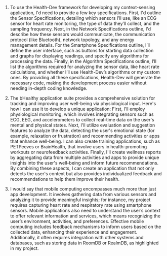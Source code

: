 1. To use the Health-Dev framework for developing my context-sensing application, I'd need to provide a few key specifications. First, I'd outline the Sensor Specifications, detailing which sensors I’ll use, like an ECG sensor for heart rate monitoring, the type of data they’ll collect, and the sampling frequency. Next, in the Network Specifications outline, I'd describe how these sensors would communicate, the communication protocol (like Bluetooth), network topology, and any energy management details. For the Smartphone Specifications outline, I’ll define the user interface, such as buttons for starting data collection and graphs for displaying readings, and specify any algorithms for processing the data. Finally, in the Algorithm Specifications outline, I’ll list the algorithms required for analyzing the sensor data, like heart rate calculations, and whether I’ll use Health-Dev’s algorithms or my custom ones. By providing all these specifications, Health-Dev will generate the necessary code, making the development process easier without needing in-depth coding knowledge.

2. The bHealthy application suite provides a comprehensive solution for tracking and improving user well-being via physiological input. Here's how I can use it to develop a unique application: First, I'll employ physiological monitoring, which involves integrating sensors such as ECG, EEG, and accelerometers to collect real-time data on the user's mental and physical states. Next, I'll utilize evaluation and suggestion features to analyze the data, detecting the user's emotional state (for example, relaxation or frustration) and recommending activities or apps that enhance well-being. I can also create training applications, such as PETPeeves or BrainHealth, that involve users in health-promoting workouts or neurofeedback activities. Finally, I'll create wellness reports by aggregating data from multiple activities and apps to provide unique insights into the user's well-being and inform future recommendations. By combining these aspects, I can create an application that not only detects the user's context but also provides individualized feedback and recommendations to help them improve their health.

3. I would say that mobile computing encompasses much more than just app development. It involves gathering data from various sensors and analyzing it to provide meaningful insights; for instance, my project requires capturing heart rate and respiratory rate using smartphone sensors. Mobile applications also need to understand the user’s context to offer relevant information and services, which means recognizing the user’s environment, activities, and preferences. Effective mobile computing includes feedback mechanisms to inform users based on the collected data, enhancing their experience and engagement. Additionally, it often requires integration with other systems and databases, such as storing data in RoomDB or RealmDB, as highlighted in my project.
